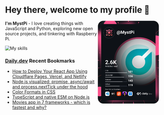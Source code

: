 # Hey there, welcome to my profile 👋

<a href="https://app.daily.dev/MystPi"><img src="https://github.com/MystPi/MystPi/blob/main/devcard.svg" width="200" alt="MystPi's Dev Card" align="right"/></a>

**I'm MystPi** - I love creating things with JavaScript and Python, exploring new open source projects, and tinkering with Raspberry Pi.

![My skills](https://skillicons.dev/icons?i=svelte,js,html,css,py,raspberrypi,react,tailwind)

### [Daily.dev](https://daily.dev) Recent Bookmarks
<!-- daily.dev BOOKMARKS:START -->
- [How to Deploy Your React App Using Cloudflare Pages, Vercel, and Netlify](https://app.daily.dev/posts/tU9hIjHgt?utm_source=rss&utm_medium=bookmarks&utm_campaign=Itr6mLfRdMms0HCyePtl9)
- [Node.js visualized: promise, async/await and process.nextTick under the hood](https://app.daily.dev/posts/kTtfEpaEP?utm_source=rss&utm_medium=bookmarks&utm_campaign=Itr6mLfRdMms0HCyePtl9)
- [Color Formats in CSS](https://app.daily.dev/posts/-HwjQghUA?utm_source=rss&utm_medium=bookmarks&utm_campaign=Itr6mLfRdMms0HCyePtl9)
- [TypeScript and native ESM on Node.js](https://app.daily.dev/posts/FQLgBGhHp?utm_source=rss&utm_medium=bookmarks&utm_campaign=Itr6mLfRdMms0HCyePtl9)
- [Movies app in 7 frameworks - which is fastest and why?](https://app.daily.dev/posts/n-vv83XEz?utm_source=rss&utm_medium=bookmarks&utm_campaign=Itr6mLfRdMms0HCyePtl9)
<!-- daily.dev BOOKMARKS:END -->
